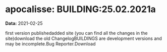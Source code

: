 # apocalisse: BUILDING:25.02.2021a

**Data:** 2021-02-25

first version publishedadded site (you can find all the changes in the site)download the old ChangelogBUILDINGS are development versions and may be incomplete.Bug Reporter.Download
